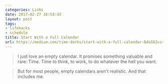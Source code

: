 ```yaml
---
categories: Links
date: 2017-02-27 16:53:43
layout: post
tags:
- lifehacks
- schedule
title: Start With a Full Calendar
url: https://medium.com/time-dorks/start-with-a-full-calendar-8da582cc4890#.2yqtn5qqk
---
```


> I just love an empty calendar. It promises something valuable and rare: Time. Time to think, to work, to do whatever the hell you want.

> But for most people, empty calendars aren't realistic. And that includes me.